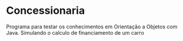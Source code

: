 # Concessionaria
Programa para testar os conhecimentos em Orientação a Objetos com Java. Simulando o calculo de financiamento de um carro
